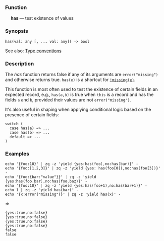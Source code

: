 ### Function

&emsp; **has** &mdash; test existence of values

### Synopsis

```
has(val: any [, ... val: any]) -> bool
```
See also: [Type conventions](../conventions.md)

### Description

The _has_ function returns false if any of its arguments are `error("missing")`
and otherwise returns true.
`has(e)` is a shortcut for [`!missing(e)`](missing.md).

This function is most often used to test the existence of certain fields in an
expected record, e.g., `has(a,b)` is true when `this` is a record and has
the fields `a` and `b`, provided their values are not `error("missing")`.

It's also useful in shaping when applying conditional logic based on the
presence of certain fields:
```
switch (
  case has(a) => ...
  case has(b) => ...
  default => ...
)
```

### Examples

```mdtest-command
echo '{foo:10}' | zq -z 'yield {yes:has(foo),no:has(bar)}' -
echo '{foo:[1,2,3]}' | zq -z 'yield {yes: has(foo[0]),no:has(foo[3])}' -
echo '{foo:{bar:"value"}}' | zq -z 'yield {yes:has(foo.bar),no:has(foo.baz)}' -
echo '{foo:10}' | zq -z 'yield {yes:has(foo+1),no:has(bar+1)}' -
echo 1 | zq -z 'yield has(bar)' -
echo '{x:error("missing")}' | zq -z 'yield has(x)' -
```
=>
```mdtest-output
{yes:true,no:false}
{yes:true,no:false}
{yes:true,no:false}
{yes:true,no:false}
false
false
```
